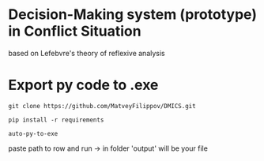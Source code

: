 # Decision-Making system (prototype) in Conflict Situation
based on Lefebvre's theory of reflexive analysis

# Export py code to .exe
```shell
git clone https://github.com/MatveyFilippov/DMICS.git
```
```shell
pip install -r requirements
```
```shell
auto-py-to-exe 
```
paste path to row and run -> in folder 'output' will be your file
